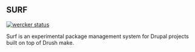 SURF
----

[![wercker status](https://app.wercker.com/status/7c3e619e0cc2f34bfc325dc8c3ab2c38/s "wercker status")](https://app.wercker.com/project/bykey/7c3e619e0cc2f34bfc325dc8c3ab2c38)

Surf is an experimental package management system for Drupal projects built on top of Drush make.
